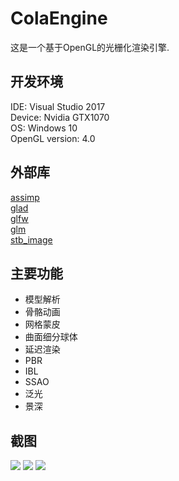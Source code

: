 # ColaEngine
这是一个基于OpenGL的光栅化渲染引擎.

## 开发环境
IDE: Visual Studio 2017  
Device: Nvidia GTX1070  
OS: Windows 10  
OpenGL version: 4.0  


## 外部库
[assimp](http://www.assimp.org/)  
[glad](http://glad.dav1d.de/)  
[glfw](http://www.glfw.org/)  
[glm](https://glm.g-truc.net/)  
[stb_image](https://github.com/nothings/stb)  

## 主要功能
* 模型解析
* 骨骼动画
* 网格蒙皮
* 曲面细分球体
* 延迟渲染
* PBR
* IBL
* SSAO
* 泛光
* 景深

## 截图
![](https://coding.net/u/Neyco/p/ColaEngine/git/raw/master/sample0.jpg)
![](https://coding.net/u/Neyco/p/ColaEngine/git/raw/master/sample1.jpg)
![](https://coding.net/u/Neyco/p/ColaEngine/git/raw/master/sample2.jpg)